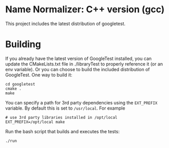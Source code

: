 # Name Normalizer: C++ version (gcc)

This project includes the latest distribution of googletest.

# Building

If you already have the latest version of GoogleTest installed, you can update the CMakeLists.txt file in ./libraryTest to properly reference it (or an env variable). Or you can choose to build the included distribution of GoogleTest. One way to build it:

    cd googletest
    cmake .
    make

You can specify a path for 3rd party dependencies using the `EXT_PREFIX` variable. By
default this is set to `/usr/local`. For example

    # use 3rd party libraries installed in /opt/local
    EXT_PREFIX=/opt/local make

Run the bash script that builds and executes the tests:

    ./run
